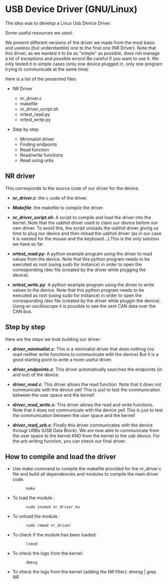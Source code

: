 # USB Device Driver (GNU/Linux)

The idea was to develop a Linux Usb Device Driver.

Some useful resources we used:

We present different versions of the driver we made from the most basic and useless (but understanble) one to the final one (NR Driver).
Note that this driver, as we wanted it to be as "simple" as possible, does not manage a lot of exceptions and possible errors! Be careful if you want to use it.
We only tested it in simple cases (only one device plugged in, only one program trying to communicate at the same time)

Here is a list of the presented files:

- NR Driver

  - nr_driver.c
  - makefile
  - nr_driver_script.sh
  - nrtest_read.py
  - nrtest_write.py

- Step by step
  - Minimalist driver
  - Finding endpoints
  - Read function
  - Read/write functions
  - Read using urbs

## NR driver

This corresponds to the source code of our driver for the device.

- **_nr_driver.c_**: the c code of the driver.

- **_Makefile_**: the makefile to compile the driver.

- **_nr_driver_script.sh_**: A script to compile and load the driver into the kernel. Note that the usbhid driver used to claim our device before our own driver. To avoid this, the script unloads the usbhid driver giving us time to plug our device and then reload the usbhid driver (as in our case it is needed for the mouse and the keyboard...).This is the only solution we have so far.

- **_nrtest_read.py_**: A python example program using the driver to read values from the device. Note that this python program needs to be executed as root (using sudo for instance) in order to open the corresponding /dev file (created by the driver while plugging the device).

- **_nrtest_write.py_**: A python example program using the driver to write values to the device. Note that this python program needs to be executed as root (using sudo for instance) in order to open the corresponding /dev file (created by the driver while pluggin the device). Using an oscilloscope it is possible to see the sent CAN data over the CAN bus.

## Step by step

Here are the steps we took building our driver:

- **_driver_minimalist.c_**: This is a minimalist driver that does nothing (no read neither write functions to communicate with the device) But it is a good starting point to write a more useful driver.

- **_driver_endpoints.c_**: This driver automatically searches the endpoints (in and out) of the device.

- **_driver_read.c_**: This driver allows the read function. Note that it does not communicate with the device yet! This is just to test the communication between the user space and the kernel!

- **_driver_read_write.c_**: This driver allows the read and write functions. Note that it does not communicate with the device yet! This is just to test the communication between the user space and the kernel!

- **_driver_read_urb.c_**: Finally this driver communicates with the device througt URBs (USB Data Block). We are now able to communicate from the user space to the kernel AND from the kernel to the usb device. For the urb writing function, you can check our final driver.

## How to compile and load the driver

- Use make command to compile the makefile provided for the nr_driver.c file and build all dependencies and modules to compile the main driver code.

            make

- To load the module :

            sudo insmod nr_driver.ko

- To unload the module :

            sudo rmmod nr_driver

- To check if the module has been loaded:

            lsmod

- To check the logs from the kernel:

            dmesg

- To check the logs from the kernel (adding the NR filter):
            dmesg | grep _NR_
